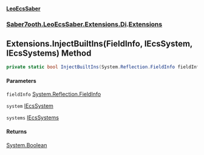 #### [LeoEcsSaber](index.md 'index')
### [Saber7ooth.LeoEcsSaber.Extensions.Di](Saber7ooth.LeoEcsSaber.Extensions.Di.md 'Saber7ooth.LeoEcsSaber.Extensions.Di').[Extensions](Extensions.md 'Saber7ooth.LeoEcsSaber.Extensions.Di.Extensions')

## Extensions.InjectBuiltIns(FieldInfo, IEcsSystem, IEcsSystems) Method

```csharp
private static bool InjectBuiltIns(System.Reflection.FieldInfo fieldInfo, Saber7ooth.LeoEcsSaber.IEcsSystem system, Saber7ooth.LeoEcsSaber.IEcsSystems systems);
```
#### Parameters

<a name='Saber7ooth.LeoEcsSaber.Extensions.Di.Extensions.InjectBuiltIns(System.Reflection.FieldInfo,Saber7ooth.LeoEcsSaber.IEcsSystem,Saber7ooth.LeoEcsSaber.IEcsSystems).fieldInfo'></a>

`fieldInfo` [System.Reflection.FieldInfo](https://docs.microsoft.com/en-us/dotnet/api/System.Reflection.FieldInfo 'System.Reflection.FieldInfo')

<a name='Saber7ooth.LeoEcsSaber.Extensions.Di.Extensions.InjectBuiltIns(System.Reflection.FieldInfo,Saber7ooth.LeoEcsSaber.IEcsSystem,Saber7ooth.LeoEcsSaber.IEcsSystems).system'></a>

`system` [IEcsSystem](IEcsSystem.md 'Saber7ooth.LeoEcsSaber.IEcsSystem')

<a name='Saber7ooth.LeoEcsSaber.Extensions.Di.Extensions.InjectBuiltIns(System.Reflection.FieldInfo,Saber7ooth.LeoEcsSaber.IEcsSystem,Saber7ooth.LeoEcsSaber.IEcsSystems).systems'></a>

`systems` [IEcsSystems](IEcsSystems.md 'Saber7ooth.LeoEcsSaber.IEcsSystems')

#### Returns
[System.Boolean](https://docs.microsoft.com/en-us/dotnet/api/System.Boolean 'System.Boolean')